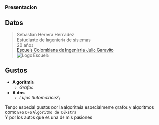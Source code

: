 ﻿### Presentacion
## Datos
>Sebastian Herrera Hernadez\
>Estudiante de Ingenieria de sistemas\
>20 años\
>[Escuela Colombiana de Ingenieria Julio Garavito](https://www.escuelaing.edu.co/es/)\
>![Logo Escuela][1]
## Gustos
- **Algoritmia**
    - *Grafos*
- **Autos**
    - _Lujos Automotricez_\

Tengo especial gustos por la algoritmia especialmente grafos y algoritmos como `BFS` `DFS` `Algoritmo de Dikstra`\
Y por los autos que es una de mis pasiones
    

[1]:https://www.escuelaing.edu.co/uploads/generica/Escuela_acercade.png "Escuela de Ingenieros"


